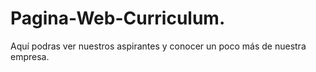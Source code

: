 # Pagina-Web-Curriculum.
Aquí podras ver nuestros aspirantes y conocer un poco más de nuestra empresa. 
